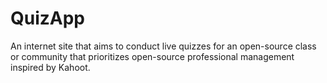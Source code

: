 # QuizApp
An internet site that aims to conduct live quizzes for an open-source class or community that prioritizes open-source professional management inspired by Kahoot.
